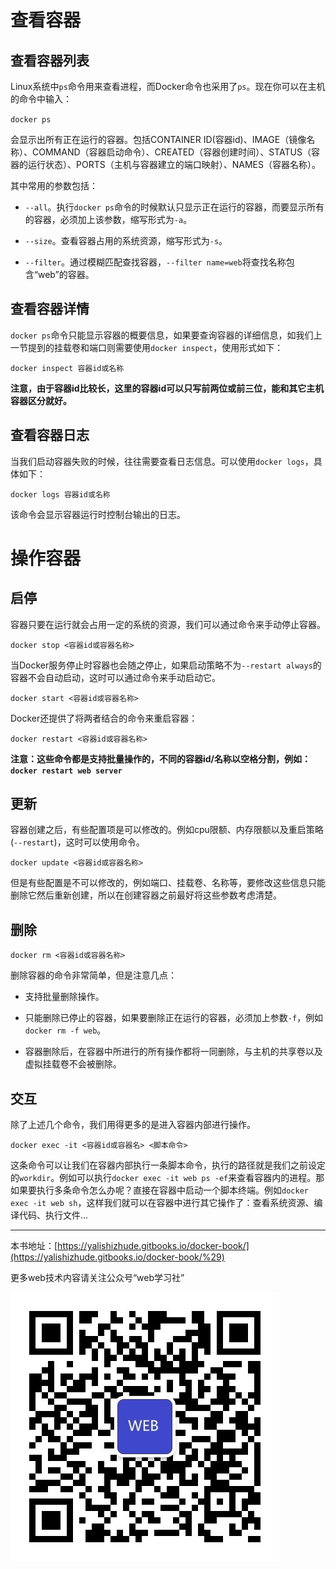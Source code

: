 # 查看容器

## 查看容器列表

Linux系统中`ps`命令用来查看进程，而Docker命令也采用了`ps`。现在你可以在主机的命令中输入：

`docker ps`

会显示出所有正在运行的容器。包括CONTAINER ID(容器id)、IMAGE（镜像名称）、COMMAND（容器启动命令）、CREATED（容器创建时间）、STATUS（容器的运行状态）、PORTS（主机与容器建立的端口映射）、NAMES（容器名称）。

其中常用的参数包括：

* `--all`。执行`docker ps`命令的时候默认只显示正在运行的容器，而要显示所有的容器，必须加上该参数，缩写形式为`-a`。

* `--size`。查看容器占用的系统资源，缩写形式为`-s`。

* `--filter`。通过模糊匹配查找容器，`--filter name=web`将查找名称包含“web”的容器。

## 查看容器详情

`docker ps`命令只能显示容器的概要信息，如果要查询容器的详细信息，如我们上一节提到的挂载卷和端口则需要使用`docker inspect`，使用形式如下：

`docker inspect 容器id或名称`

**注意，由于容器id比较长，这里的容器id可以只写前两位或前三位，能和其它主机容器区分就好。**

## 查看容器日志

当我们启动容器失败的时候，往往需要查看日志信息。可以使用`docker logs`，具体如下：

`docker logs 容器id或名称`

该命令会显示容器运行时控制台输出的日志。

# 操作容器

## 启停

容器只要在运行就会占用一定的系统的资源，我们可以通过命令来手动停止容器。

`docker stop <容器id或容器名称>`

当Docker服务停止时容器也会随之停止，如果启动策略不为`--restart always`的容器不会自动启动，这时可以通过命令来手动启动它。

`docker start <容器id或容器名称>`

Docker还提供了将两者结合的命令来重启容器：

`docker restart <容器id或容器名称>`

**注意：这些命令都是支持批量操作的，不同的容器id/名称以空格分割，例如：`docker restart web server`**

## 更新

容器创建之后，有些配置项是可以修改的。例如cpu限额、内存限额以及重启策略(`--restart`)，这时可以使用命令。

`docker update <容器id或容器名称>`

但是有些配置是不可以修改的，例如端口、挂载卷、名称等，要修改这些信息只能删除它然后重新创建，所以在创建容器之前最好将这些参数考虑清楚。

## 删除

`docker rm <容器id或容器名称>`

删除容器的命令非常简单，但是注意几点：

* 支持批量删除操作。

* 只能删除已停止的容器，如果要删除正在运行的容器，必须加上参数`-f`，例如`docker rm -f web`。

* 容器删除后，在容器中所进行的所有操作都将一同删除，与主机的共享卷以及虚拟挂载卷不会被删除。

## 交互

除了上述几个命令，我们用得更多的是进入容器内部进行操作。

`docker exec -it <容器id或容器名> <脚本命令>`

这条命令可以让我们在容器内部执行一条脚本命令，执行的路径就是我们之前设定的`workdir`。例如可以执行`docker exec -it web ps -ef`来查看容器内的进程。那如果要执行多条命令怎么办呢？直接在容器中启动一个脚本终端。例如`docker exec -it web sh`，这样我们就可以在容器中进行其它操作了：查看系统资源、编译代码、执行文件...

---

本书地址：[https://yalishizhude.gitbooks.io/docker-book/](https://yalishizhude.gitbooks.io/docker-book/%29)

更多web技术内容请关注公众号“web学习社”

![](/assets/webclub.jpg)

